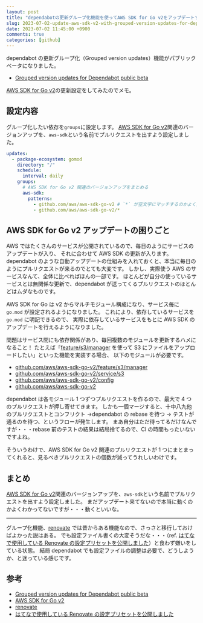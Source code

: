```yaml
---
layout: post
title: "dependabotの更新グループ化機能を使ってAWS SDK for Go v2をアップデートする"
slug: 2023-07-02-update-aws-sdk-v2-with-grouped-version-updates-for-dependabot
date: 2023-07-02 11:45:00 +0900
comments: true
categories: [github]
---
```


dependabot の更新グループ化（Grouped version updates）機能がパブリックベータになりました。

- [Grouped version updates for Dependabot public beta](https://github.blog/changelog/2023-06-30-grouped-version-updates-for-dependabot-public-beta/)

[AWS SDK for Go v2](https://github.com/aws/aws-sdk-go-v2)の更新設定をしてみたのでメモ。

## 設定内容

グループ化したい依存を`groups`に設定します。
[AWS SDK for Go v2](https://github.com/aws/aws-sdk-go-v2)関連のバージョンアップを、`aws-sdk`という名前でプルリクエストを出すよう設定しました。

```yaml
updates:
  - package-ecosystem: gomod
    directory: "/"
    schedule:
      interval: daily
    groups:
      # AWS SDK for Go v2 関連のバージョンアップをまとめる
      aws-sdk:
        patterns:
          - github.com/aws/aws-sdk-go-v2 # `*` が空文字にマッチするのかよく分からなかったので・・・
          - github.com/aws/aws-sdk-go-v2/*
```

## AWS SDK for Go v2 アップデートの困りごと

AWS ではたくさんのサービスが公開されているので、毎日のようにサービスのアップデートが入り、
それに合わせて AWS SDK の更新が入ります。
dependabot のような自動アップデートの仕組みを入れておくと、本当に毎日のようにプルリクエストが来るのでとても大変です。
しかし、実際使う AWS のサービスなんて、全体に比べればほんの一部です。
ほとんどが自分の使っているサービスとは無関係な更新で、dependabot が送ってくるプルリクエストのほとんどはムダなものです。

AWS SDK for Go は v2 からマルチモジュール構成になり、サービス毎に `go.mod` が設定されるようになりました。
これにより、依存しているサービスを `go.mod` に明記できるので、
実際に依存しているサービスをもとに AWS SDK のアップデートを行えるようになりました。

問題はサービス間にも依存関係があり、毎回複数のモジュールを更新するハメになること！
たとえば「[feature/s3/manager](https://pkg.go.dev/github.com/aws/aws-sdk-go-v2/feature/s3/manager) を使って S3 にファイルをアップロードしたい」といった機能を実装する場合、
以下のモジュールが必要です。

- [github.com/aws/aws-sdk-go-v2/feature/s3/manager](https://pkg.go.dev/github.com/aws/aws-sdk-go-v2/feature/s3/manager)
- [github.com/aws/aws-sdk-go-v2/service/s3](https://github.com/aws/aws-sdk-go-v2/service/s3)
- [github.com/aws/aws-sdk-go-v2/config](https://github.com/aws/aws-sdk-go-v2/config)
- [github.com/aws/aws-sdk-go-v2](https://github.com/aws/aws-sdk-go-v2)

dependabot は各モジュール 1 つずつプルリクエストを作るので、最大で 4 つのプルリクエストが押し寄せてきます。
しかも一個マージすると、十中八九他のプルリクエストとコンフリクト →dependabot の rebase を待つ → テストが通るのを待つ、というフローが発生します。
まあ自分はただ待ってるだけなんですが・・・rebase 前のテストの結果は結局捨てるので、CI の時間もったいないですよね。

そういうわけで、AWS SDK for Go v2 関連のプルリクエストが 1 つにまとまってくれると、見るべきプルリクエストの個数が減ってうれしいわけです。

## まとめ

[AWS SDK for Go v2](https://github.com/aws/aws-sdk-go-v2)関連のバージョンアップを、`aws-sdk`という名前でプルリクエストを出すよう設定しました。
まだアップデート来てないので本当に動くのかよくわかってないですが・・・動くといいな。

---

グループ化機能、[renovate](https://github.com/renovatebot/renovate) では昔からある機能なので、さっさと移行しておけばよかった説はある。
でも設定ファイル書くの大変そうだな・・・（ref. [はてなで使用している Renovate の設定プリセットを公開しました](https://developer.hatenastaff.com/entry/2020/06/19/113030)）と食わず嫌いをしている状態。
結局 dependabot でも設定ファイルの調整は必要で、どうしようか、と迷っている感じです。

## 参考

- [Grouped version updates for Dependabot public beta](https://github.blog/changelog/2023-06-30-grouped-version-updates-for-dependabot-public-beta/)
- [AWS SDK for Go v2](https://github.com/aws/aws-sdk-go-v2)
- [renovate](https://github.com/renovatebot/renovate)
- [はてなで使用している Renovate の設定プリセットを公開しました](https://developer.hatenastaff.com/entry/2020/06/19/113030)
